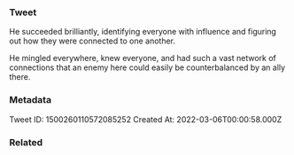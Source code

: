 ### Tweet
He succeeded brilliantly, identifying everyone with influence and figuring out how they were connected to one another.

He mingled everywhere, knew everyone, and had such a vast network of connections that an enemy here could easily be counterbalanced by an ally there.

### Metadata
Tweet ID: 1500260110572085252
Created At: 2022-03-06T00:00:58.000Z

### Related

